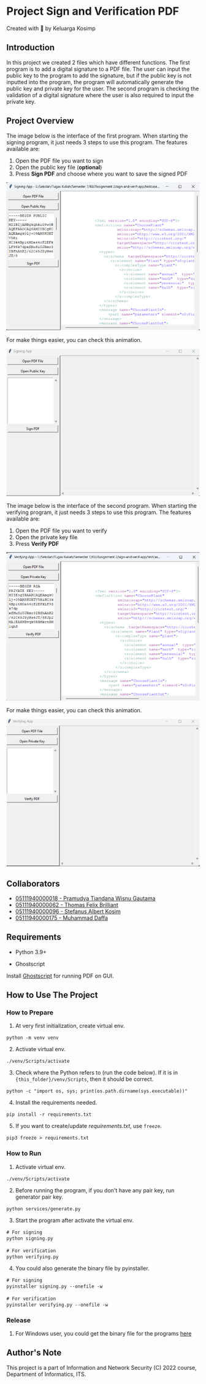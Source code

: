 # Project Sign and Verification PDF

Created with :gift_heart: by Keluarga Kosimp

## Introduction
In this project we created 2 files which have different functions. The first program is to add a digital signature to a PDF file. The user can input the public key to the program to add the signature, but if the public key is not inputted into the program, the program will automatically generate the public key and private key for the user. The second program is checking the validation of a digital signature where the user is also required to input the private key.

## Project Overview

The image below is the interface of the first program. When starting the signing program, it just needs 3 steps to use this program. The features available are:
  1. Open the PDF file you want to sign
  2. Open the public key file (**optional**)
  3. Press **Sign PDF** and choose where you want to save the signed PDF

![Signing App Image](docs/signing-app.png)

For make things easier, you can check this animation.

![Signing App Animation](docs/signing-app.gif)

The image below is the interface of the second program. When starting the verifying program, it just needs 3 steps to use this program. The features available are:
  1. Open the PDF file you want to verify
  2. Open the private key file
  3. Press **Verify PDF**

![Verifying App Image](docs/verifying-app.png)

For make things easier, you can check this animation.

![Verifying App Animation](docs/verifying-app.gif)

## Collaborators

- [05111940000018 - Pramudya Tiandana Wisnu Gautama](https://github.com/wisnupramoedya)
- [05111940000062 - Thomas Felix Brilliant](https://github.com/ThomasFel)
- [05111940000096 - Stefanus Albert Kosim](https://github.com/yanzkosim)
- [05111940000175 - Muhammad Daffa](https://github.com/daffainfo)

## Requirements
- Python 3.9+

- Ghostscript 

Install [Ghostscript](https://ghostscript.com/releases/gsdnld.html) for running PDF on GUI.

## How to Use The Project

### How to Prepare

1. At very first initialization, create virtual env.

```shell
python -m venv venv
```

2. Activate virtual env.

```shell
./venv/Scripts/activate
```

3. Check where the Python refers to (run the code below). If it is in `{this_folder}/venv/Scripts`, then it should be correct.

```shell
python -c "import os, sys; print(os.path.dirname(sys.executable))"
```

4. Install the requirements needed.

```shell
pip install -r requirements.txt
```

5. If you want to create/update _requirements.txt_, use `freeze`.

```shell
pip3 freeze > requirements.txt
```

### How to Run

1. Activate virtual env.

```shell
./venv/Scripts/activate
```

2. Before running the program, if you don't have any pair key, run generator pair key.
```shell
python services/generate.py
```

3. Start the program after activate the virtual env.

```shell
# For signing
python signing.py

# For verification
python verifying.py
```

4. You could also generate the binary file by pyinstaller.
```shell
# For signing
pyinstaller signing.py --onefile -w

# For verification
pyinstaller verifying.py --onefile -w
```

### Release
1. For Windows user, you could get the binary file for the programs [here](https://github.com/wisnupramoedya/kij-assignment-2/releases)

## Author's Note

This project is a part of Information and Network Security (C) 2022 course, Department of Informatics, ITS.
